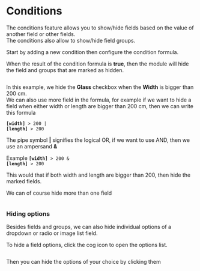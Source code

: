 # Conditions
The conditions feature allows you to show/hide fields based on the value of another field or other fields.  
The conditions also allow to show/hide field groups.  

Start by adding a new condition then configure the condition formula. 

When the result of the condition formula is **true**,
then the module will hide the field and groups that are marked as hidden.

<img srcset="./images/conditions.jpg 2x">

In this example, we hide the **Glass** checkbox when the **Width** is bigger than 200 cm.  
We can also use more field in the formula,
for example if we want to hide a field when either width or length are bigger than 200 cm,
then we can write this formula

<code class="formula">**[width]** > 200 | **[length]** > 200</code>  

The pipe symbol **|** signifies the logical OR, if we want to use AND, then we use an ampersand **&** 

Example
<code class="formula">**[width]** > 200 & **[length]** > 200</code>  

This would that if both width and length are bigger than 200, then hide the marked fields.

We can of course hide more than one field

<img srcset="./images/condition-more.jpg 2x" class="border">

### Hiding options
Besides fields and groups, we can also hide individual options of a dropdown or radio or image list field.

To hide a field options, click the cog icon to open the options list.

<img srcset="./images/condition-cog.jpg 2x" class="border">

Then you can hide the options of your choice by clicking them

<img srcset="./images/condition-options.jpg 2x" class="border">
